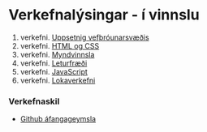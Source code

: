 # Verkefnalýsingar - í vinnslu

1. verkefni. [Uppsetnig vefþróunarsvæðis](https://github.com/GJG/Vefgrunnur/wiki)
1. verkefni. [HTML og CSS](V-2/README.md)
1. verkefni. [Myndvinnsla](V-3/README.md)
1. verkefni. [Leturfræði](V-4/README.md)
1. verkefni. [JavaScript](V-5/README.md)
1. verkefni. [Lokaverkefni](V-6/README.md)

### Verkefnaskil 

* [Github áfangageymsla](https://github.com/22vg) 